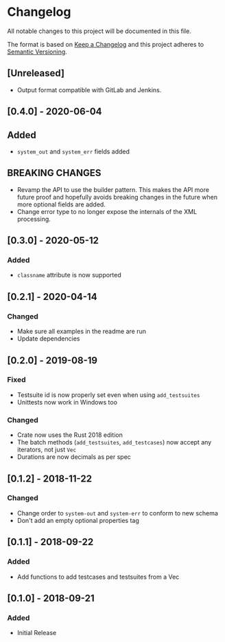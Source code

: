 # Changelog
All notable changes to this project will be documented in this file.

The format is based on [Keep a Changelog](http://keepachangelog.com/en/1.0.0/)
and this project adheres to [Semantic Versioning](http://semver.org/spec/v2.0.0.html).

## [Unreleased]

- Output format compatible with GitLab and Jenkins.

## [0.4.0] - 2020-06-04

## Added
- `system_out` and `system_err` fields added

## BREAKING CHANGES
- Revamp the API to use the builder pattern. This makes the API more future proof and hopefully avoids breaking changes in the future when more optional fields are added.
- Change error type to no longer expose the internals of the XML processing.

## [0.3.0] - 2020-05-12

### Added
- `classname` attribute is now supported

## [0.2.1] - 2020-04-14
### Changed
- Make sure all examples in the readme are run
- Update dependencies

## [0.2.0] - 2019-08-19
### Fixed
- Testsuite id is now properly set even when using `add_testsuites`
- Unittests now work in Windows too

### Changed
- Crate now uses the Rust 2018 edition
- The batch methods (`add_testsuites`, `add_testcases`) now accept any iterators, not just `Vec`
- Durations are now decimals as per spec

## [0.1.2] - 2018-11-22
### Changed
- Change order to `system-out` and `system-err` to conform to new schema
- Don't add an empty optional properties tag

## [0.1.1] - 2018-09-22
### Added
- Add functions to add testcases and testsuites from a Vec

## [0.1.0] - 2018-09-21
### Added
- Initial Release
